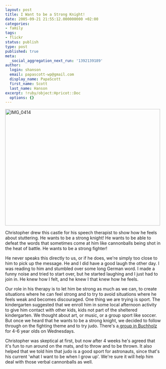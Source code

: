 ```yaml
---
layout: post
title: I Want to be a Strong Knight!
date: 2005-09-21 21:55:12.000000000 +02:00
categories:
- family
tags:
- flickr
status: publish
type: post
published: true
meta:
  _social_aggregation_next_run: '1392139189'
author:
  login: shanson
  email: papascott-wp@gmail.com
  display_name: PapaScott
  first_name: Scott
  last_name: Hanson
excerpt: !ruby/object:Hpricot::Doc
  options: {}
---
```

<p><a href="http://www.flickr.com/photos/papascott/45382175/" title="I want to be a strong knight!"><img src="http://static.flickr.com/24/45382175_691863020e.jpg" width="500" height="375" alt="IMG_0414" /></a></p>
<p>Christopher drew this castle for his speech therapist to show how he feels about stuttering. He wants to be a strong knight! He wants to be able to defeat the words that sometimes come at him like cannonballs being shot in the heat of battle. He wants to be a strong fighter!</p>
<p>He never speaks this directly to us, or if he does, we're simply too close to him to pick up the message. He and I did have a good laugh the other day. I was reading to him and stumbled over some long German word. I made a funny noise and tried to start over, but he started laughing and I just had to join in. He knew how I felt, and he knew I that knew how he feels.</p>
<p>Our role in his therapy is to let him be strong as much as we can, to create situations where he can feel strong and to try to avoid situations where he feels weak and becomes discouraged. One thing we are trying is sport. The kindergarten suggested that we enroll him in some local afternoon activity to give him contact with other kids, kids not part of the sheltered kindergarten. We thought about art, or music, or a group sport like soccer. But once we heard that he wants to be a strong knight, we decided to follow through on the fighting theme and to try judo. There's a<a href="http://portal.blau-weiss-buchholz.de/sportarten/judo.html"> group in Buchholz</a> for 4-6 year olds on Wednesdays. </p>
<p>Christopher was skeptical at first, but now after 4 weeks he's agreed that it's fun to run around on the mats, and to throw and to be thrown. It also helped that we told him that judo is a good sport for astronauts, since that's his current 'what I want to be when I grow up'. We're sure it will help him deal with those verbal cannonballs as well.</p>
